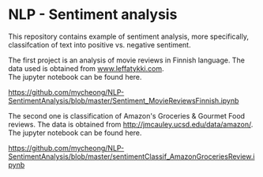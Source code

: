 # NLP - Sentiment analysis

This repository contains example of sentiment analysis, more specifically, classifcation of text into positive vs. negative sentiment. 

The first project is an analysis of movie reviews in Finnish language. The data used is obtained from www.leffatykki.com.  
The jupyter notebook can be found here.

https://github.com/mycheong/NLP-SentimentAnalysis/blob/master/Sentiment_MovieReviewsFinnish.ipynb

The second one is classification of Amazon's Groceries & Gourmet Food reviews. The data is obtained from http://jmcauley.ucsd.edu/data/amazon/.
The jupyter notebook can be found here.

https://github.com/mycheong/NLP-SentimentAnalysis/blob/master/sentimentClassif_AmazonGroceriesReview.ipynb
